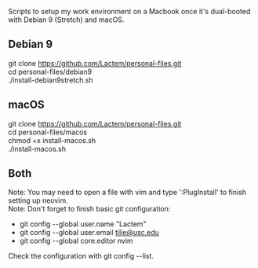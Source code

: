 Scripts to setup my work environment on a Macbook once it's dual-booted with Debian 9 (Stretch) and macOS.

## Debian 9
git clone https://github.com/Lactem/personal-files.git  
cd personal-files/debian9  
./install-debian9stretch.sh  

## macOS
git clone https://github.com/Lactem/personal-files.git  
cd personal-files/macos  
chmod +x install-macos.sh  
./install-macos.sh  

## Both
Note: You may need to open a file with vim and type ':PlugInstall' to finish setting up neovim.  
Note: Don't forget to finish basic git configuration:
* git config --global user.name "Lactem" 
* git config --global user.email tilie@usc.edu 
* git config --global core.editor nvim 

Check the configuration with git config --list.
